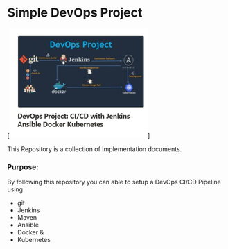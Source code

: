 # Simple DevOps Project

[![Image](https://github.com/Awadheshks/Simple-DevOps-Project/blob/main/DevOps.PNG "DevOps Project - CI/CD with Jenkins Ansible Docker Kubernetes ")]

This Repository is a collection of Implementation documents. 

### Purpose:
By following this repository you can able to setup a DevOps CI/CD Pipeline using
- git
- Jenkins
- Maven
- Ansible
- Docker &
- Kubernetes

